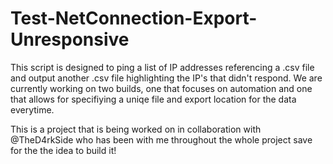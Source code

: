 # Test-NetConnection-Export-Unresponsive
This script is designed to ping a list of IP addresses referencing a .csv file and output another .csv file highlighting the IP's that didn't respond. We are currently working on two builds, one that focuses on automation and one that allows for specifiying a uniqe file and export location for the data everytime.

This is a project that is being worked on in collaboration with @TheD4rkSide who has been with me throughout the whole project save for the the idea to build it!
